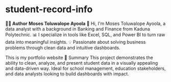 # student-record-info

**👨‍💻 Author**
**Moses Toluwalope Ayoola**
👋 Hi, I'm Moses Toluwalope Ayoola, a data analyst with a background in Banking and Finance from Kaduna Polytechnic.
📊 I specialize in tools like Excel, SQL, and Power BI to turn raw data into meaningful insights.
💡 Passionate about solving business problems through clean data and intuitive dashboards.

This is my portfolio website
📝 Summary
This project demonstrates the ability to clean, analyze, and present student data in a visually appealing and data-driven way. Ideal for school management, education stakeholders, and data analysts looking to build dashboards with impact.
